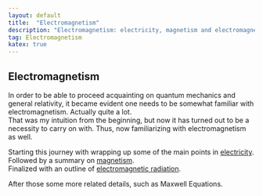 ```yaml
---
layout: default
title:  "Electromagnetism"
description: "Electromagnetism: electricity, magnetism and electromagnetic radiation combined"
tag: Electromagnetism
katex: true
---
```


## Electromagnetism

In order to be able to proceed acquainting on quantum mechanics and general relativity, it became evident one needs to be somewhat familiar with electromagnetism. Actually quite a lot.  
That was my intuition from the beginning, but now it has turned out to be a necessity to carry on with. Thus, now familiarizing with electromagnetism as well.  

Starting this journey with wrapping up some of the main points in [electricity](../../../2022/09/19/electricity).  
Followed by a summary on [magnetism](../../../2022/09/20/magnetism).  
Finalized with an outline of [electromagnetic radiation](../../../2022/09/21/em-radiation).  

After those some more related details, such as Maxwell Equations.
